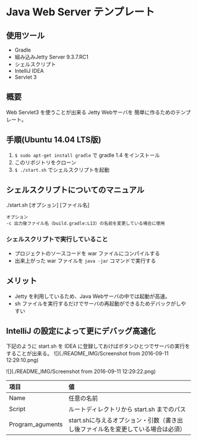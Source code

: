 # Java Web Server テンプレート

## 使用ツール
- Gradle
- 組み込みJetty Server 9.3.7.RC1
- シェルスクリプト
- IntelliJ IDEA
- Servlet 3

## 概要

Web Servlet3 を使うことが出来る Jetty Webサーバを
簡単に作るためのテンプレート。

## 手順(Ubuntu 14.04 LTS版)
1. `$ sudo apt-get install gradle` で 
gradle 1.4 をインストール
2. このリポジトリをクローン
3. `$ ./start.sh` でシェルスクリプトを起動

## シェルスクリプトについてのマニュアル

./start.sh [オプション] [ファイル名]

    オプション    
    -c 出力後ファイル名（build.gradle:L13）の名前を変更している場合に使用

### シェルスクリプトで実行していること

- プロジェクトのソースコードを war ファイルにコンパイルする
- 出来上がった war ファイルを `java -jar` コマンドで実行する

## メリット

- Jetty を利用しているため、Java Webサーバの中では起動が高速。
- sh ファイルを実行するだけでサーバの再起動ができるためデバックがしやすい

## IntelliJ の設定によって更にデバッグ高速化

下記のように start.sh を IDEA に登録しておけばボタンひとつでサーバの実行をすることが出来る。
![](./README_IMG/Screenshot from 2016-09-11 12:29:10.png)

![](./README_IMG/Screenshot from 2016-09-11 12:29:22.png)

|項目|値|
|:---|:---|
|Name|任意の名前|
|Script|ルートディレクトリから start.sh までのパス|
|Program_aguments|start.shに与えるオプション・引数（書き出し後ファイル名を変更している場合は必須）|